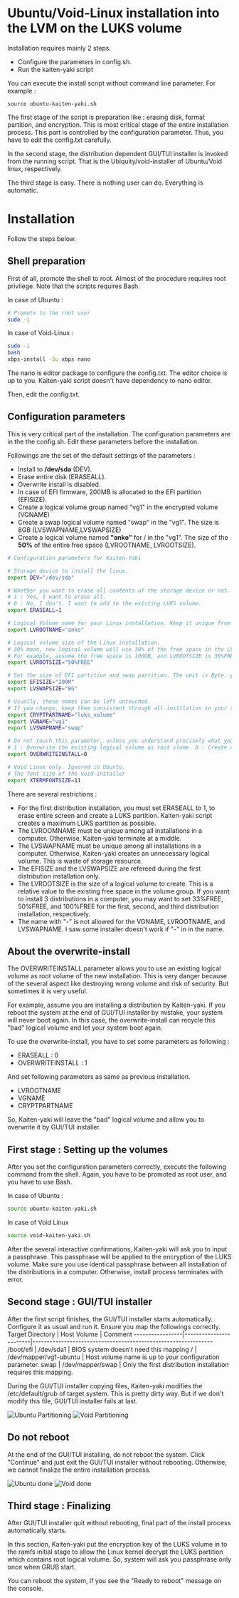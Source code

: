 # Ubuntu/Void-Linux installation into the LVM on the LUKS volume

Installation requires mainly 2 steps. 
 
- Configure the parameters in config.sh.
- Run the kaiten-yaki script

You can execute the install script without command line parameter. For example :
```shell
source ubuntu-kaiten-yaki.sh
```
The first stage of the script is preparation like : erasing disk, format partition, and encryption. This is most critical stage of the entire installation process. This part is controlled by the configuration parameter. Thus, you have to edit the config.txt carefully. 

In the second stage, the distribution dependent GUI/TUI installer is invoked from the running script. That is the Ubiquity/void-installer of Ubuntu/Void linux, respectively. 

The third stage is easy. There is nothing user can do. Everything is automatic. 
# Installation
Follow the steps below. 

## Shell preparation
First of all, promote the shell to root. Almost of the procedure requires root privilege. Note that the scripts requires Bash. 

In case of Ubuntu :
```bash
# Promote to the root user
sudo -i
```
In case of Void-Linux : 
```bash
sudo -i
bash
xbps-install -Su xbps nano
```
The nano is editor package to configure the config.txt. The editor choice is up to you. Kaiten-yaki script doesn't have dependency to nano editor.

Then, edit the config.txt. 

## Configuration parameters
This is very critical part of the installation. The configuration parameters are in the the config.sh. Edit these parameters before the installation. 

Followings are the set of the default settings of the parameters : 
- Install to  **/dev/sda** (DEV).
- Erase entire disk (ERASEALL).
- Overwrite install is disabled.
- In case of EFI firmware, 200MB is allocated to the EFI partition (EFISIZE).
- Create a logical volume group named "vg1" in the encrypted volume (VGNAME)
- Create a swap logical volume named "swap" in the "vg1". The size is 8GB (LVSWAPNAME,LVSWAPSIZE)
- Create a logical volume named **"anko"** for / in the "vg1". The size of the **50%** of the entire free space (LVROOTNAME, LVROOTSIZE).

```bash
# Configuration parameters for Kaiten-Yaki 

# Storage device to install the linux.  
export DEV="/dev/sda"

# Whether you want to erase all contents of the storage device or not.
# 1 : Yes, I want to erase all.
# 0 : No, I don't. I want to add to the existing LUKS volume. 
export ERASEALL=1

# Logical Volume name for your Linux installation. Keep it unique from other distribution.
export LVROOTNAME="anko"

# Logical volume size of the Linux installation.
# 30% mean, new logical volume will use 30% of the free space in the LVM volume group.
# For example, assume the free space is 100GB, and LVROOTSIZE is 30%FREE. Script will create 30GB logical volume.  
export LVROOTSIZE="50%FREE"

# Set the size of EFI partition and swap partition. The unit is Byte. you can use M,G... notation.
export EFISIZE="200M"
export LVSWAPSIZE="8G"

# Usually, these names can be left untouched. 
# If you change, keep them consistent through all instllation in your system.
export CRYPTPARTNAME="luks_volume"
export VGNAME="vg1"
export LVSWAPNAME="swap"

# Do not touch this parameter, unless you understand precisely what you are doing.
# 1 : Overwrite the existing logical volume as root vlume. 0 : Create new logical volume as root volume. 
export OVERWRITEINSTALL=0

# Void Linux only. Ignored in Ubuntu.
# The font size of the void-installer
export XTERMFONTSIZE=11
```

There are several restrictions : 
- For the first distribution installation, you must set ERASEALL to 1, to erase entire screen and create a LUKS partition. Kaiten-yaki script creates a maximum LUKS partition as possible. 
- The LVROOMNAME must be unique among all installations in a computer. Otherwise, Kaiten-yaki terminate at a middle. 
- The LVSWAPNAME must be unique among all installations in a computer. Otherwise, Kaiten-yaki creates an unnecessary logical volume. This is waste of storage resource. 
- The EFISIZE and the LVSWAPSIZE are refereed during the first distribution installation only. 
- The LVROOTSIZE is the size of a logical volume to create. This is a relative value to the existing free space in the volume group. If you want to install 3 distributions in a computer, you may want to set 33%FREE, 50%FREE, and 100%FREE for the first, second, and third distribution installation, respectively. 
- The name with "-" is not allowed for the VGNAME, LVROOTNAME, and LVSWAPNAME. I saw some installer doesn't work if "-" in in the name. 
## About the overwrite-install
The OVERWRITEINSTALL parameter allows you to use an existing logical volume as root volume of the new installation.
This is very danger because of the several aspect like destroying wrong volume and risk of security. But sometimes it is
very useful. 

For example, assume you are installing a distribution by Kaiten-yaki. If you reboot the system at the end of GUI/TUI installer by mistake, your system will never boot again. 
In this case, the overwrite-install can recycle this "bad" logical volume and let your system boot again. 

To use the overwrite-install, you have to set some parameters as following : 
- ERASEALL : 0
- OVERWRITEINSTALL : 1

And set following parameters as same as previous installation. 
- LVROOTNAME
- VGNAME
- CRYPTPARTNAME

So, Kaiten-yaki will leave the "bad" logical volume and allow you to overwrite it by GUI/TUI installer. 
## First stage : Setting up the volumes
After you set the configuration parameters correctly, execute the following command from the shell. Again, you have to be promoted as root user, and you have to use Bash.  

In case of Ubuntu :
```bash
source ubuntu-kaiten-yaki.sh
```

In case of Void Linux
```bash
source void-kaiten-yaki.sh
```
After the several interactive confirmations, Kaiten-yaki will ask you to input a passphrase. This passphrase will be applied to the encryption of the LUKS volume. Make sure you use identical passphrase between all installation of the distributions  in a computer. Otherwise, install process terminates with error.  

## Second stage : GUI/TUI installer
After the first script finishes, the GUI/TUI installer starts automatically. Configure it as usual and run it. Ensure you map the followings correctly.
Target Directory | Host Volume            | Comment
-----------------|------------------------|---------------------------------------------------------------
/boot/efi        | /dev/sda1              | BIOS system doesn't need this mapping
/                | /dev/mapper/vg1-ubuntu | Host volume name is up to your configuration parameter.
swap             | /dev/mapper/swap       | Only the first distribution installation requires this mapping.

During the GUI/TUI installer copying files, Kaiten-yaki modifies the /etc/default/grub of target system. This is pretty dirty way. But if we don't modify this file, GUI/TUI installer fails at last. 

![Ubuntu Partitioning](image/ubuntu_partitioning.png)
![Void Partitioning](image/void_partitioning.png)

## Do not reboot
At the end of the GUI/TUI installing, do not reboot the system. Click "Continue" and just exit the GUI/TUI installer without rebooting. Otherwise, we cannot finalize the entire installation process. 

![Ubuntu done](image/ubuntu_done.png)
![Void done](image/void_done.png)

## Third stage : Finalizing
After GUI/TUI installer quit without rebooting, final part of the install process automatically starts. 

In this section, Kaiten-yaki put the encryption key of the LUKS volume in to the ramfs initial stage to allow the Linux kernel decrypt the LUKS partition which contains root logical volume. So, system will ask you passphrase only once when GRUB start. 

You can reboot the system, if you see the "Ready to reboot" message on the console. 

